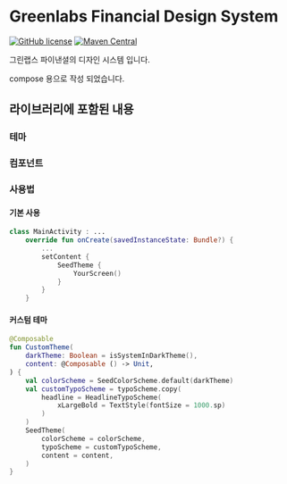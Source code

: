 # Greenlabs Financial Design System

[![GitHub license](https://img.shields.io/badge/license-Apache%20License%202.0-blue.svg?style=flat)](http://www.apache.org/licenses/LICENSE-2.0)
[![Maven Central](https://img.shields.io/maven-central/v/com.greenlabsfin.design/core-compose.svg?label=Maven%20Central)](https://search.maven.org/search?q=g:%22com.greenlabsfin.design%22)

그린랩스 파이낸셜의 디자인 시스템 입니다.

compose 용으로 작성 되었습니다.

## 라이브러리에 포함된 내용

### 테마

### 컴포넌트

### 사용법

#### 기본 사용
```kotlin
class MainActivity : ...
    override fun onCreate(savedInstanceState: Bundle?) {
        ...
        setContent {
            SeedTheme {
                YourScreen()
            }
        }
    }
```
#### 커스텀 테마
```kotlin
@Composable
fun CustomTheme(
    darkTheme: Boolean = isSystemInDarkTheme(),
    content: @Composable () -> Unit,
) {
    val colorScheme = SeedColorScheme.default(darkTheme)
    val customTypoScheme = typoScheme.copy(
        headline = HeadlineTypoScheme(
            xLargeBold = TextStyle(fontSize = 1000.sp)
        )
    )
    SeedTheme(
        colorScheme = colorScheme,
        typoScheme = customTypoScheme,
        content = content,
    )
}
```

